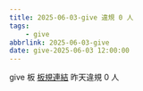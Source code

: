 ```yaml
---
title: 2025-06-03-give 違規 0 人
tags:
    - give
abbrlink: 2025-06-03-give
date: give-2025-06-03 12:00:00
---
```

give 板 [板規連結](https://www.ptt.cc/bbs/give/M.1612495900.A.C32.html)
昨天違規 0 人
